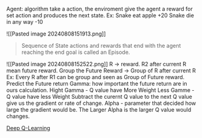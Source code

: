 Agent: algorithm take a action, the enviroment give the agent a reward for set action and produces the next state. 
Ex:
Snake eat apple +20
Snake die in any way -10

![[Pasted image 20240808151913.png]]
> Sequence of State actions and rewards that end with the agent reaching the end goal is called an Episode.  
 
![[Pasted image 20240808152522.png]]
R -> reward. R2 after current R mean future reward.
Group the Future Reward -> Group of R after current R
	Ex: Every R after R1 can be group and seen as Group of Future reward.
Predict the Future return
Gamma: how important the future return are in ours calculation.
	Hight Gamma - Q value have More Weight
	Less Gamme - Q value have less Weight
Subtract the curernt Q value to the next Q value give us the gradient or rate of change.
Alpha - parameter that decided how large the gradient would be. The Larger Alpha is the larger Q value would changes.  


[Deep Q-Learning](https://www.youtube.com/watch?v=yR8N4AUEGoE)

